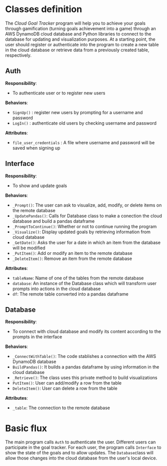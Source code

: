 # Classes definition
The *Cloud Goal Tracker* program will help you to achieve your goals through gamification (turning goals achievement into a game) through an AWS DynamoDB cloud database and Python libraries to connect to the database for updating and visualization purposes. At a starting point, the user should register or authenticate into the program to create a new table in the cloud database or retrieve data from a previously created table, respectively.

## Auth

__Responsibility__:
* To authenticate user or to register new users

__Behaviors__:
* `SignUp()` : register new users by prompting for a username and password
* `LogIn()` : authenticate old users by checking username and password

__Attributes__:
* `file_user_credentials` : A file where username and password will be saved when signing up


## Interface

__Responsibility__:
* To show and update goals

__Behaviors__:
* `_Prompt()`: The user can ask to visualize, add, modify, or delete items on the remote database
* `_UpdatePandas()`: Calls for Database class to make a conection the cloud database and build a pandas dataframe
* `_PromptToContinue()`: Whether or not to continue running the program
* `_Visualize()`: Display updated goals by retrieving information from cloud database
* `_GetDate()`: Asks the user for a date in which an item from the database will be modified
* `_PutItem()`: Add or modify an item to the remote database
* `_DeleteItem()`: Remove an item from the remote database

__Attributes__:
* `tableName`: Name of one of the tables from the remote database
* `database`: An instance of the Database class which will transform user prompts into actions in the cloud database
* `df`: The remote table converted into a pandas dataframe



## Database

__Responsibility__:
* To connect with cloud database and modify its content according to the prompts in the interface

__Behaviors__:
* `_ConnectWithTable()`: The code stablishes a connection with the AWS DynamoDB database
* `BuildPandas()`: It builds a pandas dataframe by using information in the cloud database
* `_Retrieve()`: The class uses this private method to build visualizations
* `PutItem()`: User can add/modify a row from the table
* `DeleteItem()`: User can delete a row from the table

__Attributes__:
* `_table`: The connection to the remote database




# Basic flux

The main program calls `Auth` to authenticate the user. Different users can participate in the goal tracker. For each user, the program calls `Interface` to show the state of the goals and to allow updates. The `Database`class will allow those changes into the cloud database from the user's local device.